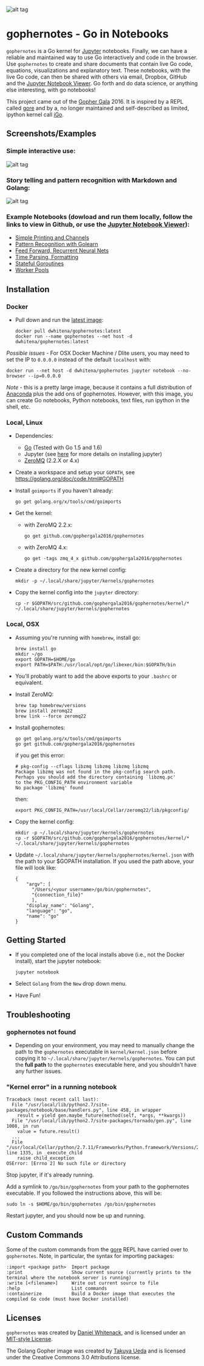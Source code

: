 ![alt tag](https://raw.githubusercontent.com/gophergala2016/gophernotes/master/files/gophernotes2.jpg)

# gophernotes - Go in Notebooks

`gophernotes` is a Go kernel for [Jupyter](http://jupyter.org/) notebooks.  Finally, we can have a reliable and maintained way to use Go interactively and code in the browser.  Use `gophernotes` to create and share documents that contain live Go code, equations, visualizations and explanatory text.  These notebooks, with the live Go code, can then be shared with others via email, Dropbox, GitHub and the [Jupyter Notebook Viewer](http://nbviewer.jupyter.org/).  Go forth and do data science, or anything else interesting, with go notebooks!

This project came out of the [Gopher Gala](http://gophergala.com/) 2016.  It is inspired by a REPL called [gore](https://github.com/motemen/gore) and by a, no longer maintained and self-described as limited, ipython kernel call [iGo](https://github.com/takluyver/igo).

## Screenshots/Examples

### Simple interactive use:

![alt tag](https://raw.githubusercontent.com/gophergala2016/gophernotes/master/files/screencast.gif)

### Story telling and pattern recognition with Markdown and Golang:

![alt tag](https://raw.githubusercontent.com/gophergala2016/gophernotes/master/files/pr-screenshot.png)

### Example Notebooks (dowload and run them locally, follow the links to view in Github, or use the [Jupyter Notebook Viewer](http://nbviewer.jupyter.org/)):
- [Simple Printing and Channels](https://github.com/gophergala2016/gophernotes/blob/master/examples/Simple-Example.ipynb)
- [Pattern Recognition with Golearn](https://github.com/gophergala2016/gophernotes/blob/master/examples/Pattern-Recognition.ipynb)
- [Feed Forward, Recurrent Neural Nets](https://github.com/gophergala2016/gophernotes/blob/master/examples/Feed-Forward-Recurrent-NN.ipynb)
- [Time Parsing, Formatting](https://github.com/gophergala2016/gophernotes/blob/master/examples/Time-Formatting-Parsing.ipynb)
- [Stateful Goroutines](https://github.com/gophergala2016/gophernotes/blob/master/examples/Stateful-Goroutines.ipynb)
- [Worker Pools](https://github.com/gophergala2016/gophernotes/blob/master/examples/Worker-Pools.ipynb)

## Installation

### Docker

- Pull down and run the [latest image](https://hub.docker.com/r/dwhitena/gophernotes/):

  ```
  docker pull dwhitena/gophernotes:latest
  docker run --name gophernotes --net host -d dwhitena/gophernotes:latest
  ```

*Possible issues* - For OSX Docker Machine / Dlite users, you may need to set the IP to `0.0.0.0` instead of the default  `localhost` with:

  ```
  docker run --net host -d dwhitena/gophernotes jupyter notebook --no-browser --ip=0.0.0.0
  ```

*Note* - this is a pretty large image, because it contains a full distribution of [Anaconda](http://docs.continuum.io/anaconda/index) plus the add ons of gophernotes.  However, with this image, you can create Go notebooks, Python notebooks, text files, run ipython in the shell, etc.

### Local, Linux

- Dependencies:

  - [Go](https://golang.org/) (Tested with Go 1.5 and 1.6)
  - Jupyter (see [here](http://jupyter.readthedocs.org/en/latest/install.html) for more details on installing jupyter)
  - [ZeroMQ](http://zeromq.org/) (2.2.X or 4.x)

- Create a workspace and setup your `GOPATH`, see https://golang.org/doc/code.html#GOPATH

- Install `goimports` if you haven't already:

  ```
  go get golang.org/x/tools/cmd/goimports
  ```

- Get the kernel:
  - with ZeroMQ 2.2.x:

    ```
    go get github.com/gophergala2016/gophernotes
    ```
  
  - with ZeroMQ 4.x:

    ```
    go get -tags zmq_4_x github.com/gophergala2016/gophernotes
    ```

- Create a directory for the new kernel config:

  ```
  mkdir -p ~/.local/share/jupyter/kernels/gophernotes
  ```

- Copy the kernel config into the `jupyter` directory:

  ```
  cp -r $GOPATH/src/github.com/gophergala2016/gophernotes/kernel/* ~/.local/share/jupyter/kernels/gophernotes
  ```

### Local, OSX

- Assuming you're running with `homebrew`, install go:

  ```
  brew install go
  mkdir ~/go
  export GOPATH=$HOME/go
  export PATH=$PATH:/usr/local/opt/go/libexec/bin:$GOPATH/bin
  ```

- You'll probably want to add the above exports to your `.bashrc` or equivalent.

- Install ZeroMQ:

  ```
  brew tap homebrew/versions
  brew install zeromq22
  brew link --force zeromq22
  ```

- Install gophernotes:

  ```
  go get golang.org/x/tools/cmd/goimports
  go get github.com/gophergala2016/gophernotes
  ```
  
  if you get this error:
  
  ```
  # pkg-config --cflags libzmq libzmq libzmq libzmq
  Package libzmq was not found in the pkg-config search path.
  Perhaps you should add the directory containing `libzmq.pc'
  to the PKG_CONFIG_PATH environment variable
  No package 'libzmq' found
  ```
  
  then:
  
  ```
  export PKG_CONFIG_PATH=/usr/local/Cellar/zeromq22/lib/pkgconfig/

  ```

- Copy the kernel config:

  ```
  mkdir -p ~/.local/share/jupyter/kernels/gophernotes
  cp -r $GOPATH/src/github.com/gophergala2016/gophernotes/kernel/* ~/.local/share/jupyter/kernels/gophernotes
  ```

- Update `~/.local/share/jupyter/kernels/gophernotes/kernel.json` with the path to your $GOPATH installation.  If you used the path above, your file will look like:

  ```
  {
      "argv": [
        "/Users/<your username>/go/bin/gophernotes",
        "{connection_file}"
        ],
      "display_name": "Golang",
      "language": "go",
      "name": "go"
  }
  ```

## Getting Started

- If you completed one of the local installs above (i.e., not the Docker install), start the jupyter notebook:

  ```
  jupyter notebook
  ```

- Select `Golang` from the `New` drop down menu.

- Have Fun!


## Troubleshooting

### gophernotes not found
- Depending on your environment, you may need to manually change the path to the `gophernotes` executable in `kernel/kernel.json` before copying it to `~/.local/share/jupyter/kernels/gophernotes`.  You can put the **full path** to the `gophernotes` executable here, and you shouldn't have any further issues.


### "Kernel error" in a running notebook

```
Traceback (most recent call last):
  File "/usr/local/lib/python2.7/site-packages/notebook/base/handlers.py", line 458, in wrapper
    result = yield gen.maybe_future(method(self, *args, **kwargs))
  File "/usr/local/lib/python2.7/site-packages/tornado/gen.py", line 1008, in run
    value = future.result()
  ...
  File "/usr/local/Cellar/python/2.7.11/Frameworks/Python.framework/Versions/2.7/lib/python2.7/subprocess.py", line 1335, in _execute_child
    raise child_exception
OSError: [Errno 2] No such file or directory
```

Stop jupyter, if it's already running.

Add a symlink to `/go/bin/gophernotes` from your path to the gophernotes executable. If you followed the instructions above, this will be:

```
sudo ln -s $HOME/go/bin/gophernotes /go/bin/gophernotes
```

Restart jupyter, and you should now be up and running.


## Custom Commands
Some of the custom commands from the [gore](https://github.com/motemen/gore) REPL have carried over to `gophernotes`.  Note, in particular, the syntax for importing packages:

```
:import <package path>  Import package
:print                  Show current source (currently prints to the terminal where the notebook server is running)
:write [<filename>]     Write out current source to file
:help                   List commands
:containerize           Build a Docker image that executes the compiled Go code (must have Docker installed)
```

## Licenses

`gophernotes` was created by [Daniel Whitenack](http://www.datadan.io/), and is licensed under an [MIT-style License](License.md).

The Golang Gopher image was created by [Takuya Ueda](http://u.hinoichi.net) and is licensed under the Creative Commons 3.0 Attributions license.
